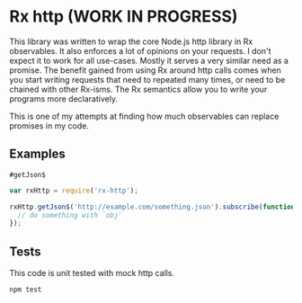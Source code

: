 # Rx http (WORK IN PROGRESS)

This library was written to wrap the core Node.js http library in Rx
observables. It also enforces a lot of opinions on your requests. I don't
expect it to work for all use-cases. Mostly it serves a very similar need as a
promise. The benefit gained from using Rx around http calls comes when you
start writing requests that need to repeated many times, or need to be chained
with other Rx-isms. The Rx semantics allow you to write your programs more
declaratively.

This is one of my attempts at finding how much observables can replace promises
in my code.

## Examples

`#getJson$`

```javascript
var rxHttp = require('rx-http');

rxHttp.getJson$('http://example.com/something.json').subscribe(function(obj) {
  // do something with `obj`
});
```

## Tests

This code is unit tested with mock http calls.

```
npm test
```

